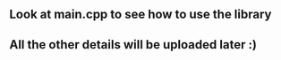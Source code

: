 


## Look at main.cpp to see how to use the library

## All the other details will be uploaded later :)


